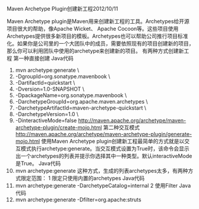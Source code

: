 Maven Archetype Plugin创建新工程2012/10/11

Maven Archetype plugin是Maven用来创建新工程的工具。Archetypes给开源项目很大的帮助，像Apache Wicket、 Apache Cocoon等。这些项目使用Archetypes提供很多新项目的模板。Archetypes也可以帮助公司推行项目标准化。如果你是公司里的一个大团队中的成员，需要依照现有的项目创建新的项目，那么你可以利用团队中使用的archetype来创建新的项目。
有两种方式创建新工程
第一种直接创建
Java代码    
1.	mvn archetype:generate \ 
2.	-DgroupId=org.sonatype.mavenbook \ 
3.	-DartifactId=quickstart \ 
4.	-Dversion=1.0-SNAPSHOT \ 
5.	-DpackageName=org.sonatype.mavenbook \ 
6.	-DarchetypeGroupId=org.apache.maven.archetypes \ 
7.	-DarchetypeArtifactId=maven-archetype-quickstart \ 
8.	-DarchetypeVersion=1.0 \ 
9.	-DinteractiveMode=false 
http://maven.apache.org/archetype/maven-archetype-plugin/create-mojo.html
第二种交互模式
http://maven.apache.org/archetype/maven-archetype-plugin/generate-mojo.html
使用Maven Archetype plugin创建新工程最简单的方式就是以交互模式执行archetype:generate。当交互模式设置为True时，该命令会显示出一个archetypes的列表并提示你选择其中一种类型。默认interactiveMode是True。
Java代码    
1.	mvn archetype:generate 
这种方式，生成的列表archetypes太多，有两种方式限定范围：
1 限定只使用内置的archetypes
Java代码    
1.	mvn archetype:generate -DarchetypeCatalog=internal 
2 使用Filter
Java代码    
1.	mvn archetype:generate -Dfilter=org.apache:struts 


